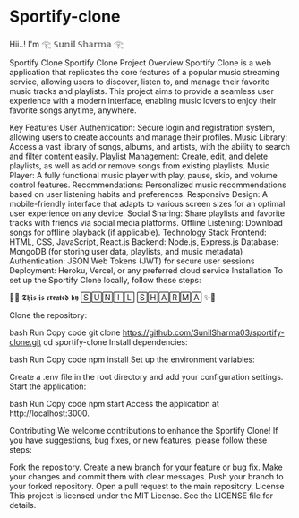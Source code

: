 # Sportify-clone

Hii..! I'm 𓂀 𝕊𝕦𝕟𝕚𝕝 𝕊𝕙𝕒𝕣𝕞𝕒 𓂀

Sportify Clone
Sportify Clone
Project Overview
Sportify Clone is a web application that replicates the core features of a popular music streaming service, allowing users to discover, listen to, and manage their favorite music tracks and playlists. This project aims to provide a seamless user experience with a modern interface, enabling music lovers to enjoy their favorite songs anytime, anywhere.

Key Features
User Authentication: Secure login and registration system, allowing users to create accounts and manage their profiles.
Music Library: Access a vast library of songs, albums, and artists, with the ability to search and filter content easily.
Playlist Management: Create, edit, and delete playlists, as well as add or remove songs from existing playlists.
Music Player: A fully functional music player with play, pause, skip, and volume control features.
Recommendations: Personalized music recommendations based on user listening habits and preferences.
Responsive Design: A mobile-friendly interface that adapts to various screen sizes for an optimal user experience on any device.
Social Sharing: Share playlists and favorite tracks with friends via social media platforms.
Offline Listening: Download songs for offline playback (if applicable).
Technology Stack
Frontend: HTML, CSS, JavaScript, React.js
Backend: Node.js, Express.js
Database: MongoDB (for storing user data, playlists, and music metadata)
Authentication: JSON Web Tokens (JWT) for secure user sessions
Deployment: Heroku, Vercel, or any preferred cloud service
Installation
To set up the Sportify Clone locally, follow these steps:

🌟✨ 𝕿𝖍𝖎𝖘 𝖎𝖘 𝖈𝖗𝖊𝖆𝖙𝖊𝖉 𝖇𝖞 🅂🅄🄽🄸🄻 🅂🄷🄰🅁🄼🄰 ✨🌟

Clone the repository:

bash
Run
Copy code
git clone https://github.com/SunilSharma03/sportify-clone.git
cd sportify-clone
Install dependencies:

bash
Run
Copy code
npm install
Set up the environment variables:

Create a .env file in the root directory and add your configuration settings.
Start the application:

bash
Run
Copy code
npm start
Access the application at http://localhost:3000.

Contributing
We welcome contributions to enhance the Sportify Clone! If you have suggestions, bug fixes, or new features, please follow these steps:

Fork the repository.
Create a new branch for your feature or bug fix.
Make your changes and commit them with clear messages.
Push your branch to your forked repository.
Open a pull request to the main repository.
License
This project is licensed under the MIT License. See the LICENSE file for details.
